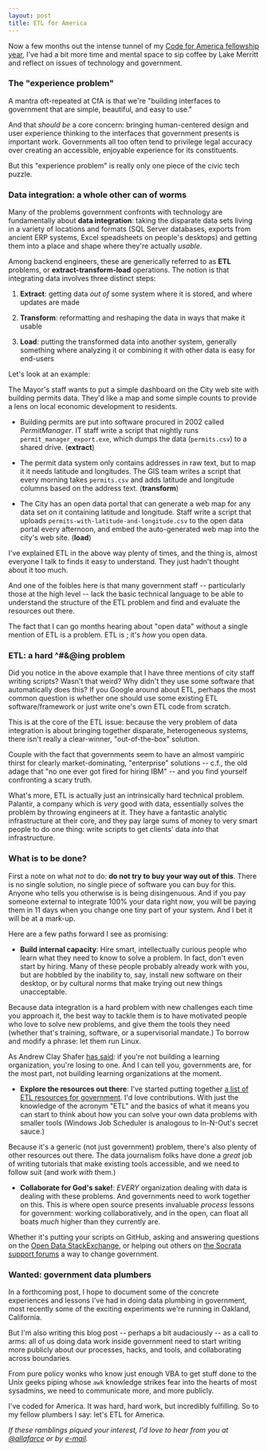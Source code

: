 ```yaml
---
layout: post
title: ETL for America
---
```


Now a few months out the intense tunnel of my [Code for America fellowship year](http://codeforamerica.org/apps/cityvoice/), I've had a bit more time and mental space to sip coffee by Lake Merritt and reflect on issues of technology and government.

### **The "experience problem"**

A mantra oft-repeated at CfA is that we're "building interfaces to government that are simple, beautiful, and easy to use."

And that _should be_ a core concern: bringing human-centered design and user experience thinking to the interfaces that government presents is important work. Governments all too often tend to privilege legal accuracy over creating an accessible, enjoyable experience for its constituents.

But this "experience problem" is really only one piece of the civic tech puzzle.

### **Data integration: a whole other can of worms**

Many of the problems government confronts with technology are fundamentally about **data integration**: taking the disparate data sets living in a variety of locations and formats (SQL Server databases, exports from ancient ERP systems, Excel speadsheets on people's desktops) and getting them into a place and shape where they're actually _usable_.

Among backend engineers, these are generically referred to as **ETL** problems, or **extract-transform-load** operations. The notion is that integrating data involves three distinct steps:

1. **Extract**: getting data _out of_ some system where it is stored, and where updates are made

2. **Transform**: reformatting and reshaping the data in ways that make it usable

3. **Load**: putting the transformed data into another system, generally something where analyzing it or combining it with other data is easy for end-users

Let's look at an example:

The Mayor's staff wants to put a simple dashboard on the City web site with building permits data. They'd like a map and some simple counts to provide a lens on local economic development to residents.

- Building permits are put into software procured in 2002 called _PermitManager_. IT staff write a script that nightly runs `permit_manager_export.exe`, which dumps the data (`permits.csv`) to a shared drive. (**extract**)

- The permit data system only contains addresses in raw text, but to map it it needs latitude and longitudes. The GIS team writes a script that every morning takes `permits.csv` and adds latitude and longitude columns based on the address text. (**transform**)

- The City has an open data portal that can generate a web map for any data set on it containing latitude and longitude. Staff write a script that uploads `permits-with-latitude-and-longitude.csv` to the open data portal every afternoon, and embed the auto-generated web map into the city's web site. (**load**)

I've explained ETL in the above way plenty of times, and the thing is, almost everyone I talk to finds it easy to understand. They just hadn't thought about it too much.

And one of the foibles here is that many government staff -- particularly those at the high level -- lack the basic technical language to be able to understand the structure of the ETL problem and find and evaluate the resources out there.

The fact that I can go months hearing about "open data" without a single mention of ETL is a problem. ETL is ; it's _how_ you open data.

### **ETL: a hard ^#&@ing problem**

Did you notice in the above example that I have three mentions of city staff writing scripts? Wasn't that weird? Why didn't they use some software that automatically does this?  If you Google around about ETL, perhaps the most common question is whether one should use some existing ETL software/framework or just write one's own ETL code from scratch.

This is at the core of the ETL issue: because the very problem of data integration is about bringing together disparate, heterogeneous systems, there isn't really a clear-winner, "out-of-the-box" solution.

Couple with the fact that governments seem to have an almost vampiric thirst for clearly market-dominating, "enterprise" solutions -- c.f., the old adage that "no one ever got fired for hiring IBM" -- and you find yourself confronting a scary truth.

What's more, ETL is actually just an intrinsically hard technical problem. Palantir, a company which is _very_ good with data, essentially solves the problem by throwing engineers at it. They have a fantastic analytic infrastructure at their core, and they pay large sums of money to very smart people to do one thing: write scripts to get clients' data _into_ that infrastructure.

### **What is to be done?**

First a note on what _not_ to do: **do not try to buy your way out of this**. There is no single solution, no single piece of software you can buy for this. Anyone who tells you otherwise is is being disingenuous. And if you pay someone external to integrate 100% your data right now, you will be paying them in 11 days when you change one tiny part of your system. And I bet it will be at a mark-up.

Here are a few paths forward I see as promising:

- **Build internal capacity**: Hire smart, intellectually curious people who learn what they need to know to solve a problem. In fact, don't even start by hiring. Many of these people probably already work with you, but are hobbled by the inability to, say, install new software on their desktop, or by cultural norms that make trying out new things unacceptable.

Because data integration is a hard problem with new challenges each time you approach it, the best way to tackle them is to have motivated people who love to solve new problems, and give them the tools they need (whether that's training, software, or a supervisorial mandate.) To borrow and modify a phrase: let them run Linux.

As Andrew Clay Shafer [has said](http://www.youtube.com/watch?v=P_sWGl7MzhU): if you're not building a learning organization, you're losing to one. And I can tell you, governments are, for the most part, not building learning organizations at the moment.

- **Explore the resources out there**: I've started putting together [a list of ETL resources for government](https://github.com/daguar/ideas/issues/17). I'd love contributions. With just the knowledge of the acronym "ETL" and the basics of what it means you can start to think about how you can solve your own data problems with smaller tools (Windows Job Scheduler is analogous to In-N-Out's secret sauce.)

Because it's a generic (not just government) problem, there's also plenty of other resources out there. The data journalism folks have done a _great_ job of writing tutorials that make existing tools accessible, and we need to follow suit (and work _with_ them.)

- **Collaborate for God's sake!**: _EVERY_ organization dealing with data is dealing with these problems. And governments need to work together on this. This is where open source presents invaluable _process_ lessons for government: working collaboratively, and in the open, can float all boats _much_ higher than they currently are.

Whether it's putting your scripts on GitHub, asking and answering questions on the [Open Data StackExchange](http://opendata.stackexchange.com/), or helping out others on [the Socrata support forums](http://support.socrata.com/forums) a way to change government.

### **Wanted: government data plumbers**

In a forthcoming post, I hope to document some of the concrete experiences and lessons I've had in doing data plumbing in government, most recently some of the exciting experiments we're running in Oakland, California.

But I'm also writing this blog post -- perhaps a bit audaciously -- as a call to arms: all of us doing data work inside government need to start writing more publicly about our processes, hacks, and tools, and collaborating across boundaries.

From pure policy wonks who know just enough VBA to get stuff done to the Unix geeks piping whose `awk` knowledge strikes fear into the hearts of most sysadmins, we need to communicate more, and more publicly.

I've coded for America. It was hard, hard work, but incredibly fulfilling. So to my fellow plumbers I say: let's ETL for America.

_If these ramblings piqued your interest, I'd love to hear from you at [@allafarce](https://twitter.com/allafarce) or by [e-mail](mailto:dave@codeforamerica.org)._

